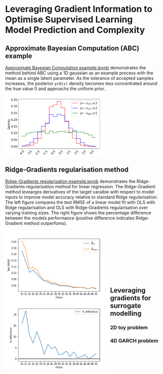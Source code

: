 # Leveraging Gradient Information to Optimise Supervised Learning Model Prediction and Complexity

 ## Approximate Bayesian Computation (ABC) example
[Approximate Bayesian Computation example.ipynb](ABC_example/Approximate%20Bayesian%20Computation%20example.ipynb) demonstrates the method behind ABC using a 1D gaussian as an example process with the mean as a single latent parameter. As the tolerance of accepted samples increases, the posterior `p(θ|x)` density becomes less concentrated around the true value 0 and approachs the uniform prior.  
<img  src="ABC_example/ABC_ex.png" width="340" align="center" />



## Ridge-Gradients regularisation method
[Ridge-Gradients regularisation example.ipynb](Regularising%20regression%20with%20gradients/Ridge-Gradient%20regularisation%20example.ipynb) demonstrates the Ridge-Gradients regularisation method for linear regression. The Ridge-Gradient method levearges derivatives of the target varaible with respect to model inputs to improve model accuracy relative to standard Ridge regularisation. The left figure compares the test RMSE of a linear model fit with OLS with Ridge regularisation and OLS with Ridge-Gradients regularisation over varying training sizes. The right figure shows the percentage difference between the models performance (positive difference indicates Ridge-Gradient method outperfoms).

<img  src="Regularising%20regression%20with%20gradients/beta_versus_betarg_rmse.png" width="340" align="left" />
<img  src="Regularising%20regression%20with%20gradients/beta_versus_betarg_diff.png" width="340" align="left" />

<br />
<br />
<br />
<br />
<br />
<br />
<br />
<br />
<br />

## Leveraging gradients for surrogate modelling 
### 2D toy problem
### 4D GARCH problem
